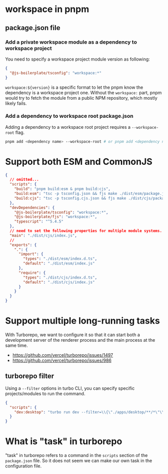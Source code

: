 # workspace in pnpm

## package.json file

### Add a private workspace module as a dependency to workspace project

You need to specify a workspace project module version as following:

```json
{
  "@js-boilerplate/tsconfig": "workspace:*"
}
```

`workspace:${version}` is a specific format to let the pnpm know the dependency is a workspace project one. Without the `workspace:` part, pnpm would try to fetch the module from a public NPM repository, which mostly likely fails.

### Add a dependency to workspace root package.json

Adding a dependency to a workspace root project requires a `--workspace-root` flag.

```bash
pnpm add <dependency name> --workspace-root # or pnpm add <dependency name> -w
```

# Support both ESM and CommonJS

```json
{
  // omitted...
  "scripts": {
    "build": "pnpm build:esm & pnpm build:cjs",
    "build:esm": "tsc -p tsconfig.json && fjs make ./dist/esm/package.json -c '{\"type\":\"module\"}'",
    "build:cjs": "tsc -p tsconfig.cjs.json && fjs make ./dist/cjs/package.json -c '{\"type\":\"commonjs\"}'"
  },
  "devDependencies": {
    "@js-boilerplate/tsconfig": "workspace:*",
    "@js-boilerplate/fjs": "workspace:*",
    "typescript": "^5.4.5"
  },
  // need to set the following properties for multiple module systems.
  "main": "./dist/cjs/index.js",
  //
  "exports": {
    ".": {
      "import": {
        "types": "./dist/esm/index.d.ts",
        "default": "./dist/esm/index.js"
      },
      "require": {
        "types": "./dist/cjs/index.d.ts",
        "default": "./dist/cjs/index.js"
      }
    }
  }
}
```

# Support multiple long-running tasks

With Turborepo, we want to configure it so that it can start both a development server of the renderer process and the main process at the same time.

- https://github.com/vercel/turborepo/issues/1497
- https://github.com/vercel/turborepo/issues/986

## turborepo filter

Using a `--filter` options in turbo CLI, you can specify specific projects/modules to run the command.

```json
{
  "scripts": {
    "dev:desktop": "turbo run dev --filter=\\{\"./apps/desktop/**/*\"\\}"
  }
}
```

# What is "task" in turborepo

"task" in turborepo refers to a command in the `scripts` section of the `package.json` file. So it does not seem we can make our own task in the configuration file.
